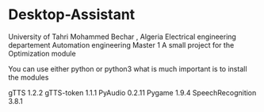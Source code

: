 # Desktop-Assistant

University of Tahri Mohammed Bechar , Algeria 
Electrical engineering departement 
Automation engineering 
Master 1 
A small project for the Optimization module

You can use either python or python3 
what is much important is to install the modules 

gTTS 1.2.2
gTTS-token 1.1.1
PyAudio 0.2.11
Pygame 1.9.4
SpeechRecognition 3.8.1

